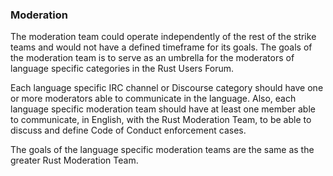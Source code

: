 ### Moderation

The moderation team could operate independently of the rest of the
strike teams and would not have a defined timeframe for its goals. The
goals of the moderation team is to serve as an umbrella for the
moderators of language specific categories in the Rust Users Forum.

Each language specific IRC channel or Discourse category should have
one or more moderators able to communicate in the language. Also, each
language specific moderation team should have at least one member able
to communicate, in English, with the Rust Moderation Team, to be able
to discuss and define Code of Conduct enforcement cases.

The goals of the language specific moderation teams are the same as the
greater Rust Moderation Team.

